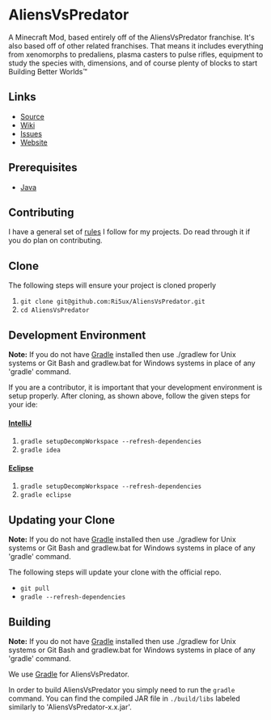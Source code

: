 AliensVsPredator
=============

A Minecraft Mod, based entirely off of the AliensVsPredator franchise. It's also based off of other related franchises. That means it includes 
everything from xenomorphs to predaliens, plasma casters to pulse rifles, equipment to study the species with, dimensions, 
and of course plenty of blocks to start Building Better Worlds™


## Links ##
* [Source]
* [Wiki]
* [Issues]
* [Website]

## Prerequisites ##
* [Java]

## Contributing ##
I have a general set of [rules] I follow for my projects.
Do read through it if you do plan on contributing.

## Clone ##
The following steps will ensure your project is cloned properly

1. `git clone git@github.com:Ri5ux/AliensVsPredator.git`
2. `cd AliensVsPredator`

## Development Environment ##
__Note:__ If you do not have [Gradle] installed then use ./gradlew for Unix systems or Git Bash and gradlew.bat for
Windows systems in place of any 'gradle' command.

If you are a contributor, it is important that your development environment is setup properly. After cloning, as shown
above, follow the given steps for your ide:

#### [IntelliJ]

1. `gradle setupDecompWorkspace --refresh-dependencies`
2. `gradle idea`

#### [Eclipse]

1. `gradle setupDecompWorkspace --refresh-dependencies`
2. `gradle eclipse`

## Updating your Clone ##
__Note:__ If you do not have [Gradle] installed then use ./gradlew for Unix systems or Git Bash and gradlew.bat for
Windows systems in place of any 'gradle' command.

The following steps will update your clone with the official repo.

* `git pull`
* `gradle --refresh-dependencies`

## Building
__Note:__ If you do not have [Gradle] installed then use ./gradlew for Unix systems or Git Bash and gradlew.bat for
Windows systems in place of any 'gradle' command.

We use [Gradle] for AliensVsPredator.

In order to build AliensVsPredator you simply need to run the `gradle` command.
You can find the compiled JAR file in `./build/libs` labeled similarly to 'AliensVsPredator-x.x.jar'.

[Source]: https://github.com/Ri5ux/AliensVsPredator
[Wiki]: https://github.com/Ri5ux/AliensVsPredator/wiki
[Issues]: https://github.com/Ri5ux/AliensVsPredator/issues
[Website]: http://aliensvspredator.org/
[Java]: http://www.oracle.com/technetwork/java/javase/downloads/jdk8-downloads-2133151.html
[rules]: Contributors.md
[IntelliJ]: https://www.jetbrains.com/idea/
[Eclipse]: https://www.eclipse.org/
[Gradle]: https://www.gradle.org/
